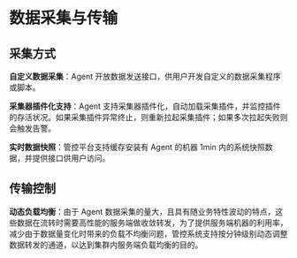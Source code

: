 # 数据采集与传输
## 采集方式

**自定义数据采集**：Agent 开放数据发送接口，供用户开发自定义的数据采集程序或脚本。

**采集器插件化支持**：Agent 支持采集器插件化，自动加载采集插件，并监控插件的存活状况。如果采集插件异常终止，则重新拉起采集插件；如果多次拉起失败则会触发告警。

**实时数据快照**：管控平台支持缓存安装有 Agent 的机器 1min 内的系统快照数据，并提供接口供用户访问。

## 传输控制

**动态负载均衡**：由于 Agent 数据采集的量大，且具有随业务特性波动的特点，这些数据在流转时需要高性能的服务端做收敛转发，为了提供服务端机器的利用率，减少由于数据量变化时带来的负载不均衡问题，管控系统支持按分钟级别动态调整数据转发的通道，以达到集群内服务端负载均衡的目的。
